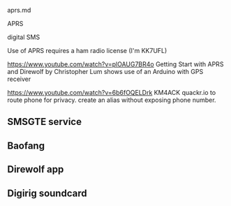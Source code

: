 aprs.md

APRS

digital SMS

Use of APRS requires a ham radio license (I'm KK7UFL)

https://www.youtube.com/watch?v=plOAUG7BR4o
Getting Start with APRS and Direwolf
by Christopher Lum
shows use of an Arduino with GPS receiver

https://www.youtube.com/watch?v=6b6fOQELDrk
KM4ACK
quackr.io to route phone for privacy.
create an alias without exposing phone number.

## SMSGTE service

## Baofang

## Direwolf app

## Digirig soundcard